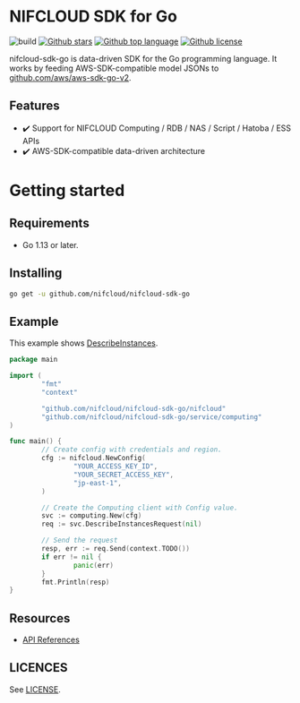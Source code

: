 # NIFCLOUD SDK for Go

![build](https://github.com/nifcloud/nifcloud-sdk-go/workflows/Build/badge.svg)
[![Github stars](https://img.shields.io/github/stars/nifcloud/nifcloud-sdk-go)](https://github.com/nifcloud/nifcloud-sdk-go/stargazers)
[![Github top language](https://img.shields.io/github/languages/top/nifcloud/nifcloud-sdk-go)](https://github.com/nifcloud/nifcloud-sdk-go/)
[![Github license](https://img.shields.io/github/license/nifcloud/nifcloud-sdk-go)](https://github.com/nifcloud/nifcloud-sdk-go/)

nifcloud-sdk-go is data-driven SDK for the Go programming language.
It works by feeding AWS-SDK-compatible model JSONs to [github.com/aws/aws-sdk-go-v2](https://github.com/aws/aws-sdk-go-v2).

## Features

* :heavy_check_mark: Support for NIFCLOUD Computing / RDB / NAS / Script / Hatoba / ESS APIs
* :heavy_check_mark: AWS-SDK-compatible data-driven architecture

# Getting started

## Requirements

* Go 1.13 or later.

## Installing

```sh
go get -u github.com/nifcloud/nifcloud-sdk-go
```

## Example

This example shows [DescribeInstances](https://pfs.nifcloud.com/api/rest/DescribeInstances.htm).

```go
package main

import (
        "fmt"
        "context"

        "github.com/nifcloud/nifcloud-sdk-go/nifcloud"
        "github.com/nifcloud/nifcloud-sdk-go/service/computing"
)

func main() {
        // Create config with credentials and region.
        cfg := nifcloud.NewConfig(
                "YOUR_ACCESS_KEY_ID",
                "YOUR_SECRET_ACCESS_KEY",
                "jp-east-1",
        )

        // Create the Computing client with Config value.
        svc := computing.New(cfg)
        req := svc.DescribeInstancesRequest(nil)

        // Send the request
        resp, err := req.Send(context.TODO())
        if err != nil {
                panic(err)
        }
        fmt.Println(resp)
}
```

## Resources

- [API References](https://pfs.nifcloud.com/api/)

## LICENCES

See [LICENSE](LICENSE).
